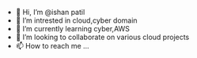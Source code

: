 - 👋 Hi, I’m @ishan patil
- 👀 I’m intrested in cloud,cyber domain
- 🌱 I’m currently learning cyber,AWS
- 💞️ I’m looking to collaborate on various cloud projects
- 📫 How to reach me ...

<!---
ishanpatil35/ishanpatil35 is a ✨ special ✨ repository because its `README.md` (this file) appears on your GitHub profile.
You can click the Preview link to take a look at your changes.
--->
